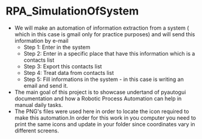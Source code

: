 # RPA_SimulationOfSystem


- We will make an automation of information extraction from a system ( which in this case is gmail only for practice purposes) and will send this information by e-mail
    - Step 1: Enter in the system
    - Step 2: Enter in a specific place that have this information which is a contacts list
    - Step 3: Export this contacts list
    - Step 4: Treat data from contacts list
    - Step 5: Fill informations in the system - in this case is writing an email and send it.
- The main goal of this project is to showcase undertand of pyautogui documentation and how a Robotic Process Automation can help in manual daily tasks.
 - The PNG's files were used here in order to locate the icon required to make this automation.In order for this work in you computer you need to print the same icons and update in your folder since coordinates vary in different screens.

